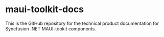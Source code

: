 # maui-toolkit-docs
This is the GitHub repository for the technical product documentation for Syncfusion .NET MAUI-tookit components.
